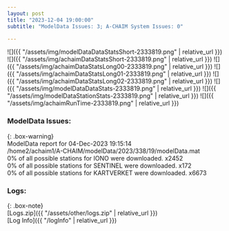 ```yaml
---
layout: post
title: "2023-12-04 19:00:00"
subtitle: "ModelData Issues: 3; A-CHAIM System Issues: 0"

---
```


![]({{ "/assets/img/modelDataDataStatsShort-2333819.png" | relative_url }})
![]({{ "/assets/img/achaimDataStatsShort-2333819.png" | relative_url }})
![]({{ "/assets/img/achaimDataStatsLong00-2333819.png" | relative_url }})
![]({{ "/assets/img/achaimDataStatsLong01-2333819.png" | relative_url }})
![]({{ "/assets/img/achaimDataStatsLong02-2333819.png" | relative_url }})
![]({{ "/assets/img/modelDataDataStats-2333819.png" | relative_url }})
![]({{ "/assets/img/modelDataStationStats-2333819.png" | relative_url }})
![]({{ "/assets/img/achaimRunTime-2333819.png" | relative_url }})


### ModelData Issues:  
  
{: .box-warning}  
 ModelData report for 04-Dec-2023 19:15:14   
 /home2/achaim1/A-CHAIM/modelData/2023/338/19/modelData.mat   
 0% of all possible stations for IONO were downloaded. x2452   
 0% of all possible stations for SENTINEL were downloaded. x172   
 0% of all possible stations for KARTVERKET were downloaded. x6673   
  


### Logs:  
  
{: .box-note}  
[Logs.zip]({{ "/assets/other/logs.zip" | relative_url }})  
[Log Info]({{ "/logInfo" | relative_url }})  

